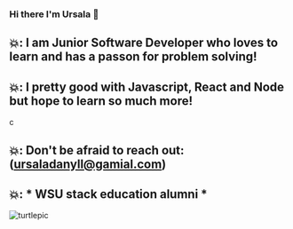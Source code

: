 ### Hi there I'm Ursala 👋


  
## 💥: I am Junior Software Developer who loves to learn and has a passon for problem solving! 

## 💥: I pretty good with Javascript, React and Node but hope to learn so much more!
c
## 💥: Don't be afraid to reach out: (ursaladanyll@gamial.com)

## 💥: * WSU stack education alumni *


![turtlepic](https://user-images.githubusercontent.com/68096907/123707465-c1228d00-d837-11eb-9184-ff1c332437c1.jpeg)

 

<!--
**danyll39/danyll39** is a ✨ _special_ ✨ repository because its `README.md` (this file) appears on your GitHub profile.

Here are some ideas to get you started:

- 🔭 I’m currently working on ...
- 🌱 I’m currently learning ...
- 👯 I’m looking to collaborate on ...
- 🤔 I’m looking for help with ...
- 💬 Ask me about ...
- 📫 How to reach me: ...
- 😄 Pronouns: ...
- ⚡ Fun fact: ...
-->
